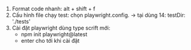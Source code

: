 1. Format code nhanh: alt + shift + f
2. Cấu hình file chạy test: chọn playwright.config.
    -> tại dùng 14:  testDir: './tests'
3. Cài đặt playwright dùng type scrift mới: 
    - npm init playwright@latest
    - enter cho tới khi cài đặt
